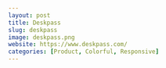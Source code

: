 ```yaml
---
layout: post
title: Deskpass
slug: deskpass
image: deskpass.png
website: https://www.deskpass.com/
categories: [Product, Colorful, Responsive]
---
```

